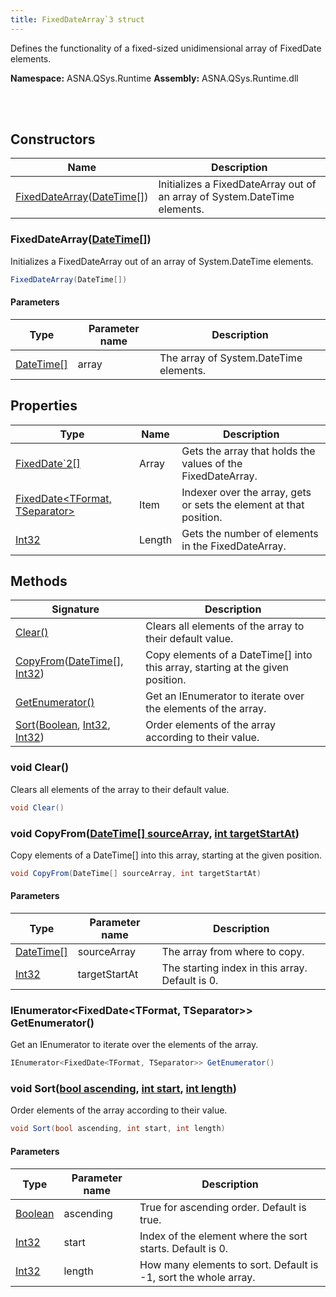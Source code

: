 ```yaml
---
title: FixedDateArray`3 struct
---
```


Defines the functionality of a fixed-sized unidimensional array of FixedDate elements.

**Namespace:** ASNA.QSys.Runtime
**Assembly:** ASNA.QSys.Runtime.dll

<br>
<br>

## Constructors

| Name | Description |
| --- | --- |
| [FixedDateArray](#fixeddatearraydatetime)([DateTime\[\]](https://docs.microsoft.com/en-us/dotnet/api/system.datetime)) | Initializes a FixedDateArray out of an array of System.DateTime elements.

### FixedDateArray([DateTime\[\]](https://docs.microsoft.com/en-us/dotnet/api/system.datetime))

Initializes a FixedDateArray out of an array of System.DateTime elements.

```cs
FixedDateArray(DateTime[])
```

#### Parameters

| Type | Parameter name | Description
| --- | --- | ---
| [DateTime\[\]](https://docs.microsoft.com/en-us/dotnet/api/system.datetime) | array | The array of System.DateTime elements.

## Properties

| Type | Name | Description
| --- | --- | --- 
| [FixedDate`2\[\]](https://learn.microsoft.com/en-us/dotnet/api/) | Array | Gets the array that holds the values of the FixedDateArray. |
| [FixedDate\<TFormat, TSeparator\>](/reference/runtime/qsys-runtime/fixed-date`2.html) | Item | Indexer over the array, gets or sets the element at that position. |
| [Int32](https://learn.microsoft.com/en-us/dotnet/csharp/language-reference/builtin-types/integral-numeric-types) | Length | Gets the number of elements in the FixedDateArray. |

## Methods

| Signature | Description |
| --- | --- |
| [Clear()](#void-clear) | Clears all elements of the array to their default value.
| [CopyFrom](#void-copyfromdatetime--sourcearray-int-targetstartat)([DateTime\[\]](https://docs.microsoft.com/en-us/dotnet/api/system.datetime), [Int32](https://docs.microsoft.com/en-us/dotnet/api/system.int32)) | Copy elements of a DateTime[] into this array, starting at the given position.
| [GetEnumerator()](#ienumerator-fixeddate-tformat-tseparator--getenumerator) | Get an IEnumerator to iterate over the elements of the array.
| [Sort](#void-sortbool-ascending-int-start-int-length)([Boolean](https://docs.microsoft.com/en-us/dotnet/api/system.boolean), [Int32](https://docs.microsoft.com/en-us/dotnet/api/system.int32), [Int32](https://docs.microsoft.com/en-us/dotnet/api/system.int32)) | Order elements of the array according to their value.

### void Clear()

Clears all elements of the array to their default value.

```cs
void Clear()
```

### void CopyFrom([DateTime\[\] sourceArray](https://docs.microsoft.com/en-us/dotnet/api/system.datetime), [int targetStartAt](https://learn.microsoft.com/en-us/dotnet/csharp/language-reference/builtin-types/integral-numeric-types))

Copy elements of a DateTime[] into this array, starting at the given position.

```cs
void CopyFrom(DateTime[] sourceArray, int targetStartAt)
```

#### Parameters

| Type | Parameter name | Description
| --- | --- | ---
| [DateTime\[\]](https://docs.microsoft.com/en-us/dotnet/api/system.datetime) | sourceArray | The array from where to copy.
| [Int32](https://docs.microsoft.com/en-us/dotnet/api/system.int32) | targetStartAt | The starting index in this array. Default is 0.

### IEnumerator<FixedDate<TFormat, TSeparator>> GetEnumerator()

Get an IEnumerator to iterate over the elements of the array.

```cs
IEnumerator<FixedDate<TFormat, TSeparator>> GetEnumerator()
```

### void Sort([bool ascending](https://docs.microsoft.com/en-us/dotnet/api/system.boolean), [int start](https://learn.microsoft.com/en-us/dotnet/csharp/language-reference/builtin-types/integral-numeric-types), [int length](https://learn.microsoft.com/en-us/dotnet/csharp/language-reference/builtin-types/integral-numeric-types))

Order elements of the array according to their value.

```cs
void Sort(bool ascending, int start, int length)
```

#### Parameters

| Type | Parameter name | Description
| --- | --- | ---
| [Boolean](https://docs.microsoft.com/en-us/dotnet/api/system.boolean) | ascending | True for ascending order. Default is true.
| [Int32](https://docs.microsoft.com/en-us/dotnet/api/system.int32) | start | Index of the element where the sort starts. Default is 0.
| [Int32](https://docs.microsoft.com/en-us/dotnet/api/system.int32) | length | How many elements to sort. Default is -1, sort the whole array.
